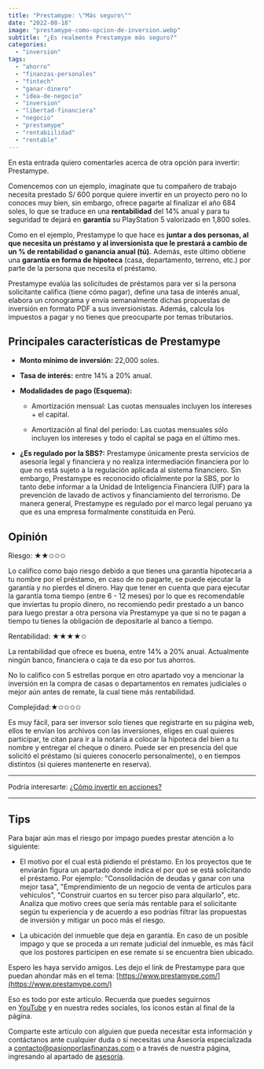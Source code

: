 ```yaml
---
title: "Prestamype: \"Más seguro\""
date: "2022-08-18"
image: "prestamype-como-opcion-de-inversion.webp"
subtitle: "¿Es realmente Prestamype más seguro?"
categories: 
  - "inversion"
tags: 
  - "ahorro"
  - "finanzas-personales"
  - "fintech"
  - "ganar-dinero"
  - "idea-de-negocio"
  - "inversion"
  - "libertad-financiera"
  - "negocio"
  - "prestamype"
  - "rentabiilidad"
  - "rentable"
---
```


En esta entrada quiero comentarles acerca de otra opción para invertir: Prestamype.

Comencemos con un ejemplo, imagínate que tu compañero de trabajo necesita prestado S/ 600 porque quiere invertir en un proyecto pero no lo conoces muy bien, sin embargo, ofrece pagarte al finalizar el año 684 soles, lo que se traduce en una **rentabilidad** del 14% anual y para tu seguridad te dejará en **garantía** su PlayStation 5 valorizado en 1,800 soles.

Como en el ejemplo, Prestamype lo que hace es **juntar a dos personas, al que necesita un préstamo y al inversionista que le prestará a cambio de un % de rentabilidad o ganancia anual (tú).** Además, este último obtiene una **garantía en forma de hipoteca** (casa, departamento, terreno, etc.) por parte de la persona que necesita el préstamo.

Prestamype evalúa las solicitudes de préstamos para ver si la persona solicitante califica (tiene cómo pagar), define una tasa de interés anual, elabora un cronograma y envía semanalmente dichas propuestas de inversión en formato PDF a sus inversionistas. Además, calcula los impuestos a pagar y no tienes que preocuparte por temas tributarios.

## **Principales características de Prestamype**

- **Monto mínimo de inversión:** 22,000 soles.

- **Tasa de interés:** entre 14% a 20% anual.

- **Modalidades de pago (Esquema):**
    - Amortización mensual: Las cuotas mensuales incluyen los intereses + el capital.
    
    - Amortización al final del periodo: Las cuotas mensuales sólo incluyen los intereses y todo el capital se paga en el último mes.

- **¿Es regulado por la SBS?:** Prestamype únicamente presta servicios de asesoría legal y financiera y no realiza intermediación financiera por lo que no está sujeto a la regulación aplicada al sistema financiero. Sin embargo, Prestamype es reconocido oficialmente por la SBS, por lo tanto debe informar a la Unidad de Inteligencia Financiera (UIF) para la prevención de lavado de activos y financiamiento del terrorismo. De manera general, Prestamype es regulado por el marco legal peruano ya que es una empresa formalmente constituida en Perú.

## **Opinión**

Riesgo: ★★✩✩✩

Lo califico como bajo riesgo debido a que tienes una garantía hipotecaria a tu nombre por el préstamo, en caso de no pagarte, se puede ejecutar la garantía y no pierdes el dinero. Hay que tener en cuenta que para ejecutar la garantía toma tiempo (entre 6 - 12 meses) por lo que es recomendable que inviertas tu propio dinero, no recomiendo pedir prestado a un banco para luego prestar a otra persona vía Prestamype ya que si no te pagan a tiempo tu tienes la obligación de depositarle al banco a tiempo.

Rentabilidad: ★★★★✩

La rentabilidad que ofrece es buena, entre 14% a 20% anual. Actualmente ningún banco, financiera o caja te da eso por tus ahorros.

No lo califico con 5 estrellas porque en otro apartado voy a mencionar la inversión en la compra de casas o departamentos en remates judiciales o mejor aún antes de remate, la cual tiene más rentabilidad.

Complejidad:★✩✩✩✩

Es muy fácil, para ser inversor solo tienes que registrarte en su página web, ellos te envían los archivos con las inversiones, eliges en cual quieres participar, te citan para ir a la notaría a colocar la hipoteca del bien a tu nombre y entregar el cheque o dinero. Puede ser en presencia del que solicitó el préstamo (si quieres conocerlo personalmente), o en tiempos distintos (si quieres mantenerte en reserva).

* * *

Podría interesarte: [¿Cómo invertir en acciones?](https://pasionporlasfinanzas.com/como-invertir-en-acciones/)

* * *

## **Tips**

Para bajar aún mas el riesgo por impago puedes prestar atención a lo siguiente:

- El motivo por el cual está pidiendo el préstamo. En los proyectos que te enviarán figura un apartado donde indica el por qué se está solicitando el préstamo. Por ejemplo: "Consolidación de deudas y ganar con una mejor tasa", "Emprendimiento de un negocio de venta de artículos para vehículos", "Construir cuartos en su tercer piso para alquilarlo", etc. Analiza que motivo crees que sería más rentable para el solicitante según tu experiencia y de acuerdo a eso podrías filtrar las propuestas de inversión y mitigar un poco más el riesgo.

- La ubicación del inmueble que deja en garantía. En caso de un posible impago y que se proceda a un remate judicial del inmueble, es más fácil que los postores participen en ese remate si se encuentra bien ubicado.

Espero les haya servido amigos. Les dejo el link de Prestamype para que puedan ahondar más en el tema: [https://www.prestamype.com/](https://www.prestamype.com/)

Eso es todo por este artículo. Recuerda que puedes seguirnos en [YouTube](https://www.youtube.com/@PasionporlasFinanzas) y en nuestra redes sociales, los íconos están al final de la página.

Comparte este artículo con alguien que pueda necesitar esta información y contáctanos ante cualquier duda o si necesitas una Asesoría especializada a [contacto@pasionporlasfinanzas.com](mailto:contacto@pasionporlasfinanzas.com) o a través de nuestra página, ingresando al apartado de [asesoría](https://pasionporlasfinanzas.com/separar-asesoria/).
